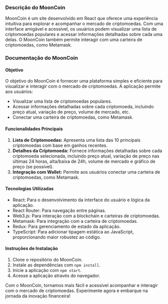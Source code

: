 ### Descrição do MoonCoin

MoonCoin é um site desenvolvido em React que oferece uma experiência intuitiva para explorar e acompanhar o mercado de criptomoedas. Com uma interface amigável e acessível, os usuários podem visualizar uma lista de criptomoedas populares e acessar informações detalhadas sobre cada uma delas. O MoonCoin também permite interagir com uma carteira de criptomoedas, como Metamask.

### Documentação do MoonCoin

#### Objetivo

O objetivo do MoonCoin é fornecer uma plataforma simples e eficiente para visualizar e interagir com o mercado de criptomoedas. A aplicação permite aos usuários:

- Visualizar uma lista de criptomoedas populares.
- Acessar informações detalhadas sobre cada criptomoeda, incluindo preço atual, variação de preço, volume de mercado, etc.
- Conectar uma carteira de criptomoedas, como Metamask.

#### Funcionalidades Principais

1. **Lista de Criptomoedas:** Apresenta uma lista das 10 principais criptomoedas com base em ganhos recentes.
2. **Detalhes da Criptomoeda:** Fornece informações detalhadas sobre cada criptomoeda selecionada, incluindo preço atual, variação de preço nas últimas 24 horas, alta/baixa de 24h, volume de mercado e gráfico de preço (se possível).
3. **Integração com Wallet:** Permite aos usuários conectar uma carteira de criptomoedas, como Metamask.

#### Tecnologias Utilizadas

- React: Para o desenvolvimento da interface do usuário e lógica da aplicação.
- React Router: Para navegação entre páginas.
- Web3.js: Para interação com a blockchain e carteiras de criptomoedas.
- Metamask: Para integração com a carteira de criptomoedas.
- Redux: Para gerenciamento de estado da aplicação.
- TypeScript: Para adicionar tipagem estática ao JavaScript, proporcionando maior robustez ao código.

#### Instruções de Instalação

1. Clone o repositório do MoonCoin.
2. Instale as dependências com `npm install`.
3. Inicie a aplicação com `npm start`.
4. Acesse a aplicação através do navegador.

Com o MoonCoin, tornamos mais fácil e acessível acompanhar e interagir com o mercado de criptomoedas. Experimente agora e embarque na jornada da inovação financeira!
